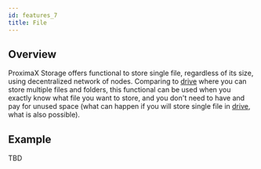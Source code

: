 ```yaml
---
id: features_7
title: File
---
```



## Overview

ProximaX Storage offers functional to store single file, regardless of its size, using decentralized network of nodes. Comparing to [drive](features_8.md) where you can store multiple files and folders, this functional can be used when you exactly know what file you want to store, and you don't need to have and pay for unused space (what can happen if you will store single file in [drive](features_8.md), what is also possible).

## Example

TBD

